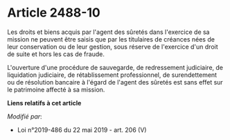 # Article 2488-10

Les droits et biens acquis par l'agent des sûretés dans l'exercice de sa mission ne peuvent être saisis que par les
titulaires de créances nées de leur conservation ou de leur gestion, sous réserve de l'exercice d'un droit de suite et hors
les cas de fraude.

L'ouverture d'une procédure de sauvegarde, de redressement judiciaire, de liquidation judiciaire, de rétablissement
professionnel, de surendettement ou de résolution bancaire à l'égard de l'agent des sûretés est sans effet sur le patrimoine
affecté à sa mission.

**Liens relatifs à cet article**

_Modifié par_:

  - Loi n°2019-486 du 22 mai 2019 - art. 206 (V)
